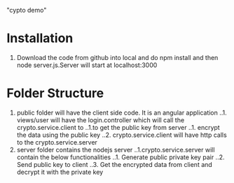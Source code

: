 "cypto demo" 

# Installation
1. Download the code from github into local and do npm install and then node server.js.Server will start at localhost:3000

# Folder Structure
1. public folder will have the client side code. It is an angular application 
..1. views/user will have the login.controller which will call the crypto.service.client to 
..1.to get the public key from server
..1. encrypt the data using the public key
..2. crypto.service.client will have http calls to the crypto.service.server
2. server folder contains the nodejs server
..1.crypto.service.server will contain the below functionalities
..1. Generate public private key pair
..2. Send public key to client
..3. Get the encrypted data from client and decrypt it with the private key
		
